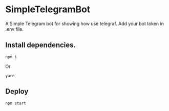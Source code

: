 # SimpleTelegramBot
A Simple Telegram bot for showing how use telegraf.
Add your bot token in .env file.
## Install dependencies.
```shell
npm i
```
Or
```shell
yarn
```
## Deploy
```shell
npm start
```
